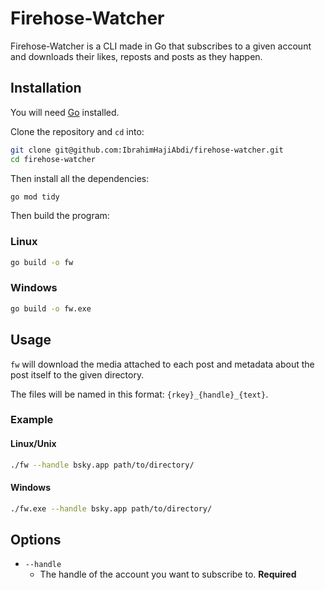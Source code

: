 # Firehose-Watcher

Firehose-Watcher is a CLI made in Go that subscribes to a given account and downloads their likes, reposts and posts as they happen.

## Installation
You will need [Go](https://go.dev/doc/install) installed.

Clone the repository and ``cd`` into:

```bash
git clone git@github.com:IbrahimHajiAbdi/firehose-watcher.git
cd firehose-watcher
```

Then install all the dependencies:
```bash
go mod tidy
```

Then build the program:
### Linux
```bash
go build -o fw
```

### Windows
```bash
go build -o fw.exe
```

## Usage
``fw`` will download the media attached to each post and metadata about the post itself to the given directory. 

The files will be named in this format: ``{rkey}_{handle}_{text}``.

### Example

#### Linux/Unix
```bash
./fw --handle bsky.app path/to/directory/
```

#### Windows
```bash
./fw.exe --handle bsky.app path/to/directory/
```

## Options
- ``--handle``
  - The handle of the account you want to subscribe to. **Required**